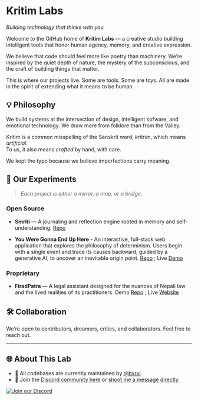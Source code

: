 #  Kritim Labs

*Building technology that thinks with you*

Welcome to the GitHub home of **Kritim Labs** — a creative studio building intelligent tools that honor human agency, memory, and creative expression.

We believe that code should feel more like poetry than machinery. We’re inspired by the quiet depth of nature, the mystery of the subconscious, and the craft of building things that matter.

This is where our projects live. Some are tools. Some are toys. All are made in the spirit of extending what it means to be human.

## 💡 Philosophy

We build systems at the intersection of design, intelligent sofware, and emotional technology. We draw more from folklore than from the Valley.

Kritim is a common misspelling of the Sanskrit word, *kritrim*, which means *artificial*.  
To us, it also means *crafted* by hand, with care.

We kept the typo because we believe imperfections carry meaning.

## 🧪 Our Experiments
>*Each project is either a mirror, a map, or a bridge.*

### Open Source
- **Smriti** — A journaling and reflection engine rooted in memory and self-understanding. [Repo](https://github.com/bvrvl/Smriti)

- **You Were Gonna End Up Here** - An interactive, full-stack web application that explores the philosophy of determinism. Users begin with a single event and trace its causes backward, guided by a generative AI, to uncover an inevitable origin point. [Repo](https://github.com/bvrvl/you-were-gonna-end-up-here) ; Live [Demo](https://you-were-gonna-end-up-here.vercel.app)
### Proprietary
- **FiradPatra** — A legal assistant designed for the nuances of Nepali law and the lived realities of its practitioners. Demo [Repo](https://github.com/bvrvl/firad-patra) ; Live [Website](https://firadpatra.com)


## 🛠️ Collaboration

We’re open to contributors, dreamers, critics, and collaborators. Feel free to reach out.

---

## 🌐 About This Lab
- 🔧 All codebases are currently maintained by [@bvrvl](https://github.com/bvrvl) .
- 💬 Join the [Discord community here](https://discord.gg/9bnJzxzHKU) or [shoot me a message directly](https://discord.com/users/bvrvl/).
  
[![Join our Discord](https://img.shields.io/badge/Discord-Join%20Chat-7289DA?logo=discord&logoColor=white&style=flat)](https://discord.gg/9bnJzxzHKU)
